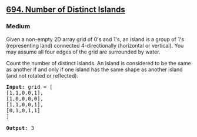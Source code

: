 <h2><a href="https://www.geeksforgeeks.org/find-the-number-of-distinct-islands-in-a-2d-matrix/">694. Number of Distinct Islands</a></h2><h3>Medium</h3>

Given a non-empty 2D array grid of 0's and 1's, an island is a group of 1's (representing land) connected 4-directionally (horizontal or vertical). You may assume all four edges of the grid are surrounded by water.

Count the number of distinct islands. An island is considered to be the same as another if and only if one island has the same shape as another island (and not rotated or reflected).


<pre><strong>Input:</strong> grid = [
[1,1,0,0,1],
[1,0,0,0,0],
[1,1,0,0,1],
[0,1,0,1,1]
]

<strong>Output:</strong> 3
</pre>